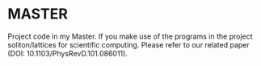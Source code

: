 # MASTER
 Project code in my Master. 
 If you make use of the programs in the project soliton/lattices for scientific computing.
 Please refer to our related paper (DOI: 10.1103/PhysRevD.101.086011).
